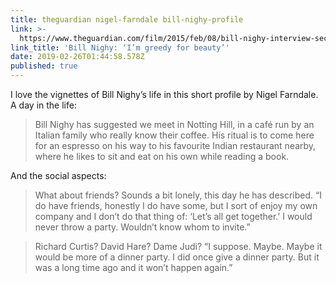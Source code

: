 ```yaml
---
title: theguardian nigel-farndale bill-nighy-profile
link: >-
  https://www.theguardian.com/film/2015/feb/08/bill-nighy-interview-second-best-exotic-marigold-hotel
link_title: 'Bill Nighy: ‘I’m greedy for beauty’'
date: 2019-02-26T01:44:58.578Z
published: true
---
```

I love the vignettes of Bill Nighy’s life in this short profile by Nigel Farndale. A day in the life:

> Bill Nighy has suggested we meet in Notting Hill, in a café run by an Italian family who really know their coffee. His ritual is to come here for an espresso on his way to his favourite Indian restaurant nearby, where he likes to sit and eat on his own while reading a book.

And the social aspects:

> What about friends? Sounds a bit lonely, this day he has described. “I do have friends, honestly I do have some, but I sort of enjoy my own company and I don’t do that thing of: ‘Let’s all get together.’ I would never throw a party. Wouldn’t know whom to invite.”

> Richard Curtis? David Hare? Dame Judi? “I suppose. Maybe. Maybe it would be more of a dinner party. I did once give a dinner party. But it was a long time ago and it won’t happen again.”
